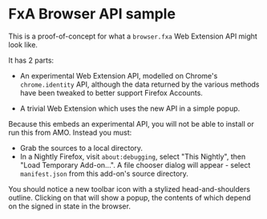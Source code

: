 # FxA Browser API sample

This is a proof-of-concept for what a `browser.fxa` Web Extension API might
look like.

It has 2 parts:

* An experimental Web Extension API, modelled on Chrome's `chrome.identity`
  API, although the data returned by the various methods have been tweaked
  to better support Firefox Accounts.

* A trivial Web Extension which uses the new API in a simple popup.

Because this embeds an experimental API, you will not be able to install or
run this from AMO. Instead you must:

* Grab the sources to a local directory.
* In a Nightly Firefox, visit `about:debugging`, select "This Nightly", then
  "Load Temporary Add-on...". A file chooser dialog will appear - select
  `manifest.json` from this add-on's source directory.

You should notice a new toolbar icon with a stylized head-and-shoulders
outline. Clicking on that will show a popup, the contents of which depend on
the signed in state in the browser.
